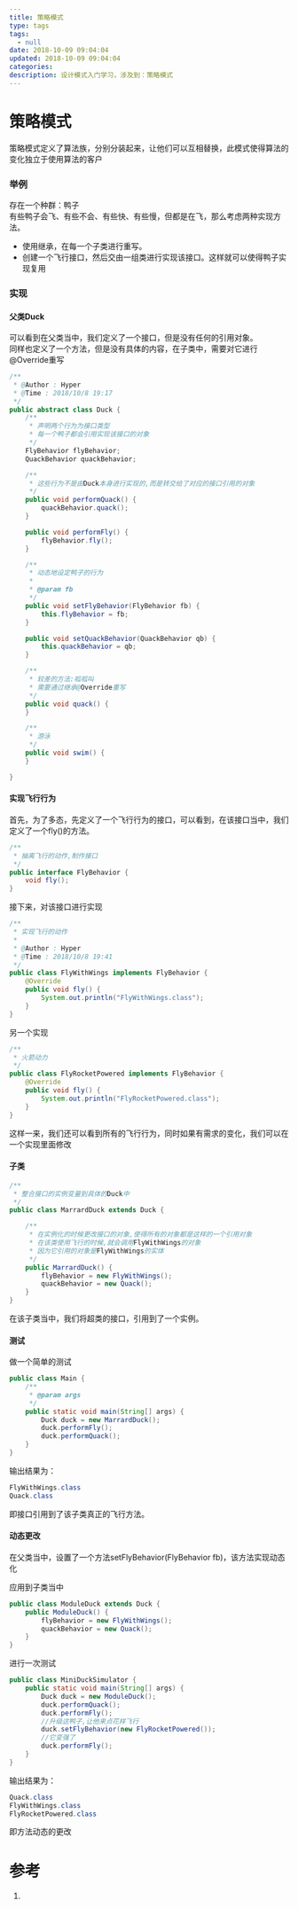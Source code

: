 ```yaml
---
title: 策略模式
type: tags
tags:
  - null
date: 2018-10-09 09:04:04
updated: 2018-10-09 09:04:04
categories:
description: 设计模式入门学习，涉及到：策略模式
---
```

# 策略模式

策略模式定义了算法族，分别分装起来，让他们可以互相替换，此模式使得算法的变化独立于使用算法的客户

### 举例

存在一个种群：鸭子  
有些鸭子会飞、有些不会、有些快、有些慢，但都是在飞，那么考虑两种实现方法。
- 使用继承，在每一个子类进行重写。
- 创建一个飞行接口，然后交由一组类进行实现该接口。这样就可以使得鸭子实现复用

### 实现

#### 父类Duck

可以看到在父类当中，我们定义了一个接口，但是没有任何的引用对象。  
同样也定义了一个方法，但是没有具体的内容，在子类中，需要对它进行@Override重写

``` java
/**
 * @Author : Hyper
 * @Time : 2018/10/8 19:17
 */
public abstract class Duck {
    /**
     * 声明两个行为为接口类型
     * 每一个鸭子都会引用实现该接口的对象
     */
    FlyBehavior flyBehavior;
    QuackBehavior quackBehavior;

    /**
     * 这些行为不是由Duck本身进行实现的,而是转交给了对应的接口引用的对象
     */
    public void performQuack() {
        quackBehavior.quack();
    }

    public void performFly() {
        flyBehavior.fly();
    }

    /**
     * 动态地设定鸭子的行为
     *
     * @param fb
     */
    public void setFlyBehavior(FlyBehavior fb) {
        this.flyBehavior = fb;
    }

    public void setQuackBehavior(QuackBehavior qb) {
        this.quackBehavior = qb;
    }

    /**
     * 较差的方法:呱呱叫
     * 需要通过继承@Override重写
     */
    public void quack() {
    }

    /**
     * 游泳
     */
    public void swim() {
    }

}

```
#### 实现飞行行为

首先，为了多态，先定义了一个飞行行为的接口，可以看到，在该接口当中，我们定义了一个fly()的方法。
``` java
/**
 * 抽离飞行的动作,制作接口
 */
public interface FlyBehavior {
    void fly();
}
```
接下来，对该接口进行实现
``` java
/**
 * 实现飞行的动作
 *
 * @Author : Hyper
 * @Time : 2018/10/8 19:41
 */
public class FlyWithWings implements FlyBehavior {
    @Override
    public void fly() {
        System.out.println("FlyWithWings.class");
    }
}
```
另一个实现
````java
/**
 * 火箭动力
 */
public class FlyRocketPowered implements FlyBehavior {
    @Override
    public void fly() {
        System.out.println("FlyRocketPowered.class");
    }
}
````
这样一来，我们还可以看到所有的飞行行为，同时如果有需求的变化，我们可以在一个实现里面修改
#### 子类

``` java
/**
 * 整合接口的实例变量到具体的Duck中
 */
public class MarrardDuck extends Duck {

    /**
     * 在实例化的时候更改接口的对象,使得所有的对象都是这样的一个引用对象
     * 在该类使用飞行的时候,就会调用FlyWithWings的对象
     * 因为它引用的对象是FlyWithWings的实体
     */
    public MarrardDuck() {
        flyBehavior = new FlyWithWings();
        quackBehavior = new Quack();
    }
}
```
在该子类当中，我们将超类的接口，引用到了一个实例。
#### 测试
做一个简单的测试
```java
public class Main {
    /**
     * @param args
     */
    public static void main(String[] args) {
        Duck duck = new MarrardDuck();
        duck.performFly();
        duck.performQuack();
    }
}
```
输出结果为：
```java
FlyWithWings.class
Quack.class
```
即接口引用到了该子类真正的飞行方法。

#### 动态更改
在父类当中，设置了一个方法setFlyBehavior(FlyBehavior fb)，该方法实现动态化

应用到子类当中

```java
public class ModuleDuck extends Duck {
    public ModuleDuck() {
        flyBehavior = new FlyWithWings();
        quackBehavior = new Quack();
    }
}
```
进行一次测试
```java
public class MiniDuckSimulator {
    public static void main(String[] args) {
        Duck duck = new ModuleDuck();
        duck.performQuack();
        duck.performFly();
        //升级这鸭子,让他来点花样飞行
        duck.setFlyBehavior(new FlyRocketPowered());
        //它变强了
        duck.performFly();
    }
}
```
输出结果为：
```java
Quack.class
FlyWithWings.class
FlyRocketPowered.class
```
即方法动态的更改
# 参考 #
1. 

